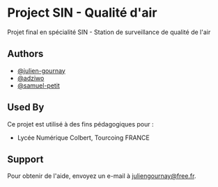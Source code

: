 
# Project SIN - Qualité d'air

Projet final en spécialité SIN - Station de surveillance de qualité de l'air


## Authors

- [@julien-gournay](https://github.com/julien-gournay)
- [@adziwo](https://github.com/Adziwo)
- [@samuel-petit](https://github.com/albatar)


## Used By

Ce projet est utilisé à des fins pédagogiques pour :

- Lycée Numérique Colbert, Tourcoing FRANCE


## Support

Pour obtenir de l'aide, envoyez un e-mail à juliengournay@free.fr.
